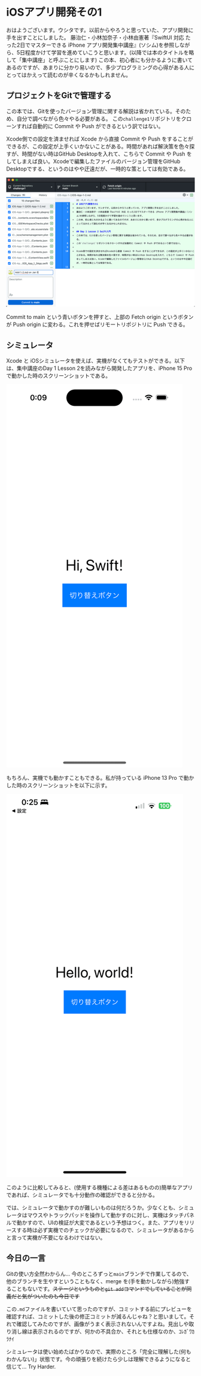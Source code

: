 # iOSアプリ開発その1
おはようございます。ウシタです。以前からやろうと思っていた、アプリ開発に手を出すことにしました。
藤治仁・小林加奈子・小林由憲著『SwiftUI 対応 たった2日でマスターできる iPhone アプリ開発集中講座』(ソシム)を参照しながら、5日程度かけて学習を進めていこうと思います。(以降では本のタイトルを略して「集中講座」と呼ぶことにします)
この本、初心者にも分かるように書いてあるのですが、あまりに分かり易いので、多少プログラミングの心得がある人にとってはかえって読むのが辛くなるかもしれません。

## プロジェクトをGitで管理する
この本では、Gitを使ったバージョン管理に関する解説は省かれている。そのため、自分で調べながら色々やる必要がある。
この`challenge1`リポジトリをクローンすれば自動的に Commit や Push ができるという訳ではない。

Xcode側での設定を済ませれば Xcode から直接 Commit や Push をすることができるが、この設定が上手くいかないことがある。時間があれば解決策を色々探すが、時間がない時はGitHub Desktopを入れて、こちらで Commit や Push をしてしまえば良い。Xcodeで編集したファイルのバージョン管理をGitHub Desktopでする、というのはやや迂遠だが、一時的な策としては有効である。

![GitHub DesktopでCommitとPushをする](GitHubDesktop.png)

Commit to main という青いボタンを押すと、上部の Fetch origin というボタンが Push origin に変わる。これを押せばリモートリポジトリに Push できる。

## シミュレータ
Xcode と iOSシミュレータを使えば、実機がなくてもテストができる。以下は、集中講座のDay 1 Lesson 2を読みながら開発したアプリを、iPhone 15 Pro で動かした時のスクリーンショットである。

![アプリをシミュレータで動かす](Simulator-iPhone15Pro.png)

もちろん、実機でも動かすこともできる。私が持っている iPhone 13 Pro で動かした時のスクリーンショットを以下に示す。

![アプリを実機で動かす](actual-iPhone13Pro.png)

このように比較してみると、(使用する機種による差はあるものの)簡単なアプリであれば、シミュレータでも十分動作の確認ができると分かる。

では、シミュレータで動かすのが難しいものは何だろうか。少なくとも、シミュレータはマウスやトラックパッドを操作して動かすのに対し、実機はタッチパネルで動かすので、UIの検証が大変であるという予想はつく。また、アプリをリリースする時は必ず実機でのチェックが必要になるので、シミュレータがあるからと言って実機が不要になるわけではない。


## 今日の一言
Gitの使い方全然わからん... 今のところずっと`main`ブランチで作業してるので、他のブランチを生やすということもなく、merge を(手を動かしながら)勉強することもないです。~~ステージというものと`git add`コマンドでしていることが同義だと気がついたのも今日です~~

この`.md`ファイルを書いていて思ったのですが、コミットする前にプレビューを確認すれば、コミットした後の修正コミットが減るんじゃね？と思いまして。それで確認してみたのですが、画像がうまく表示されないんですよね。見出しや取り消し線は表示されるのですが、何かの不具合か、それとも仕様なのか、ｺﾚｶﾞﾜｶﾗﾅｲ

シミュレータは使い始めたばかりなので、実際のところ「完全に理解した(何もわかんない)」状態です。今の頑張りを続けたら少しは理解できるようになると信じて... Try Harder.